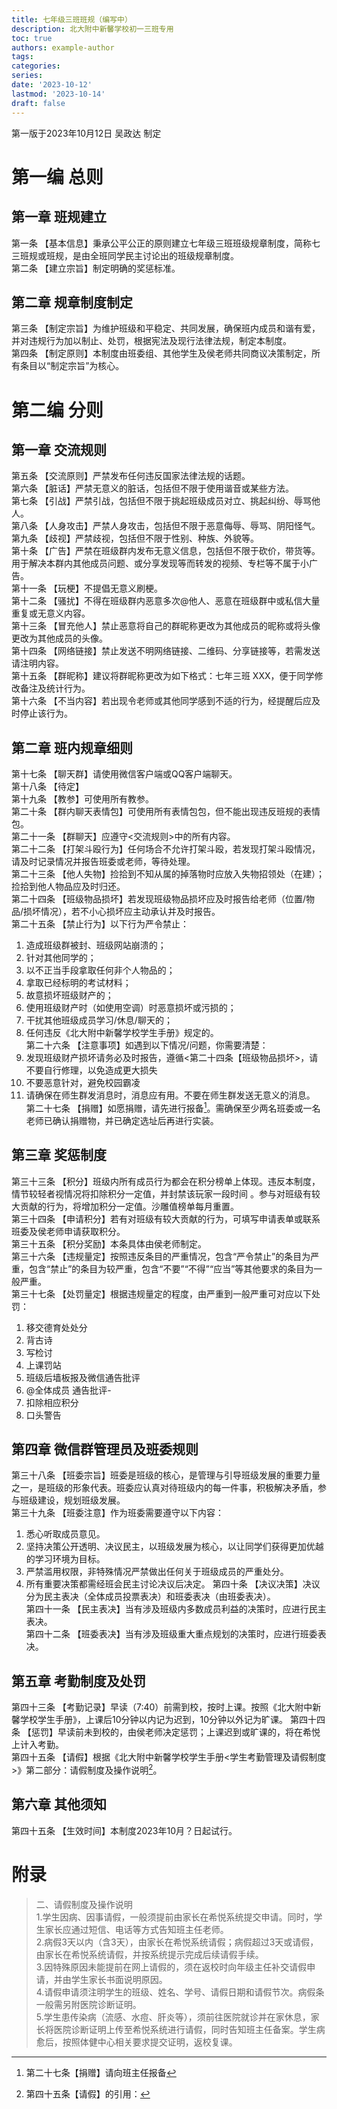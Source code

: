 ```yaml
---
title: 七年级三班班规（编写中）
description: 北大附中新馨学校初一三班专用
toc: true
authors: example-author
tags:
categories:
series:
date: '2023-10-12'
lastmod: '2023-10-14'
draft: false
---
```

第一版于2023年10月12日 吴政达 制定
# 第一编  总则
## 第一章  班规建立
第一条 【基本信息】秉承公平公正的原则建立七年级三班班级规章制度，简称七三班规或班规，是由全班同学民主讨论出的班级规章制度。  
第二条 【建立宗旨】制定明确的奖惩标准。  
## 第二章  规章制度制定
第三条 【制定宗旨】为维护班级和平稳定、共同发展，确保班内成员和谐有爱，并对违规行为加以制止、处罚，根据宪法及现行法律法规，制定本制度。  
第四条 【制定原则】本制度由班委组、其他学生及侯老师共同商议决策制定，所有条目以“制定宗旨”为核心。  
# 第二编  分则
## 第一章  交流规则
第五条 【交流原则】严禁发布任何违反国家法律法规的话题。  
第六条 【脏话】严禁无意义的脏话，包括但不限于使用谐音或某些方法。  
第七条 【引战】严禁引战，包括但不限于挑起班级成员对立、挑起纠纷、辱骂他人。  
第八条 【人身攻击】严禁人身攻击，包括但不限于恶意侮辱、辱骂、阴阳怪气。  
第九条 【歧视】严禁歧视，包括但不限于性别、种族、外貌等。  
第十条 【广告】严禁在班级群内发布无意义信息，包括但不限于砍价，带货等。用于解决本群内其他成员问题、或分享发现等而转发的视频、专栏等不属于小广告。  
第十一条 【玩梗】不提倡无意义刷梗。  
第十二条 【骚扰】不得在班级群内恶意多次@他人、恶意在班级群中或私信大量重复或无意义内容。  
第十三条 【冒充他人】禁止恶意将自己的群昵称更改为其他成员的昵称或将头像更改为其他成员的头像。  
第十四条 【网络链接】禁止发送不明网络链接、二维码、分享链接等，若需发送请注明内容。  
第十五条 【群昵称】建议将群昵称更改为如下格式：七年三班 XXX，便于同学修改备注及统计行为。  
第十六条 【不当内容】若出现令老师或其他同学感到不适的行为，经提醒后应及时停止该行为。  
## 第二章  班内规章细则
第十七条 【聊天群】请使用微信客户端或QQ客户端聊天。  
第十八条 【待定】  
第十九条 【教参】可使用所有教参。  
第二十条 【群内聊天表情包】可使用所有表情包包，但不能出现违反班规的表情包。  
第二十一条 【群聊天】应遵守<交流规则>中的所有内容。  
第二十二条 【打架斗殴行为】任何场合不允许打架斗殴，若发现打架斗殴情况，请及时记录情况并报告班委或老师，等待处理。  
第二十三条 【他人失物】捡拾到不知从属的掉落物时应放入失物招领处（在建）；捡拾到他人物品应及时归还。  
第二十四条 【班级物品损坏】若发现班级物品损坏应及时报告给老师（位置/物品/损坏情况），若不小心损坏应主动承认并及时报告。  
第二十五条 【禁止行为】以下行为严令禁止：  
1. 造成班级群被封、班级网站崩溃的；  
2. 针对其他同学的；  
3. 以不正当手段拿取任何非个人物品的；  
4. 拿取已经标明的考试材料；  
5. 故意损坏班级财产的；  
6. 使用班级财产时（如使用空调）时恶意损坏或污损的；  
7. 干扰其他班级成员学习/休息/聊天的；  
8. 任何违反《北大附中新馨学校学生手册》规定的。  
第二十六条 【注意事项】如遇到以下情况/问题，你需要清楚：  
1. 发现班级财产损坏请务必及时报告，遵循<第二十四条【班级物品损坏>，请不要自行修理，以免造成更大损失  
2. 不要恶意针对，避免校园霸凌  
3. 请确保在师生群发消息时，消息应有用。不要在师生群发送无意义的消息。  
第二十七条 【捐赠】如愿捐赠，请先进行报备[^1]。需确保至少两名班委或一名老师已确认捐赠物，并已确定选址后再进行实装。  
## 第三章  奖惩制度
第三十三条 【积分】班级内所有成员行为都会在积分榜单上体现。违反本制度，情节较轻者视情况将扣除积分一定值，并封禁该玩家一段时间 。参与对班级有较大贡献的行为，将增加积分一定值。沙雕值榜单每月重置。   
第三十四条 【申请积分】若有对班级有较大贡献的行为，可填写申请表单或联系班委及侯老师申请获取积分。  
第三十五条 【积分奖励】本条具体由侯老师制定。  
第三十六条 【违规量定】按照违反条目的严重情况，包含“严令禁止”的条目为严重，包含“禁止”的条目为较严重，包含“不要”“不得”“应当”等其他要求的条目为一般严重。  
第三十七条 【处罚量定】根据违规量定的程度，由严重到一般严重可对应以下处罚：  
1. 移交德育处处分
2. 背古诗
3. 写检讨
4. 上课罚站
5. 班级后墙板报及微信通告批评
6. @全体成员 通告批评-
7. 扣除相应积分
8. 口头警告
## 第四章  微信群管理员及班委规则
第三十八条 【班委宗旨】班委是班级的核心，是管理与引导班级发展的重要力量之一，是班级的形象代表。班委应认真对待班级内的每一件事，积极解决矛盾，参与班级建设，规划班级发展。  
第三十九条 【班委注意】作为班委需要遵守以下内容：  
1. 悉心听取成员意见。
2. 坚持决策公开透明、决议民主，以班级发展为核心，以让同学们获得更加优越的学习环境为目标。
3. 严禁滥用权限，非特殊情况严禁做出任何关于班级成员的严重处分。
4. 所有重要决策都需经班会民主讨论决议后决定。
第四十条 【决议决策】决议分为民主表决（全体成员投票表决）和班委表决（由班委表决）。  
第四十一条 【民主表决】当有涉及班级内多数成员利益的决策时，应进行民主表决。  
第四十二条 【班委表决】当有涉及班级重大重点规划的决策时，应进行班委表决。  
## 第五章 考勤制度及处罚
第四十三条 【考勤记录】早读（7:40）前需到校，按时上课。按照《北大附中新馨学校学生手册》，上课后10分钟以内记为迟到，10分钟以外记为旷课。 
第四十四条 【惩罚】早读前未到校的，由侯老师决定惩罚；上课迟到或旷课的，将在希悦上计入考勤。  
第四十五条 【请假】根据《北大附中新馨学校学生手册<学生考勤管理及请假制度>》第二部分：请假制度及操作说明[^2]。  
## 第六章  其他须知
第四十五条 【生效时间】本制度2023年10月？日起试行。  
# 附录
[^1]: 第二十七条【捐赠】请向班主任报备  
[^2]: 第四十五条【请假】的引用：  
> 二、请假制度及操作说明   
> 1.学生因病、因事请假，一般须提前由家长在希悦系统提交申请。同时，学生家长应通过短信、电话等方式告知班主任老师。   
> 2.病假3天以内（含3天），由家长在希悦系统请假；病假超过3天或请假，由家长在希悦系统请假，并按系统提示完成后续请假手续。   
> 3.因特殊原因未能提前在网上请假的，须在返校时向年级主任补交请假申请，并由学生家长书面说明原因。   
> 4.请假申请须注明学生的班级、姓名、学号、请假日期和请假节次。病假条一般需另附医院诊断证明。   
> 5.学生患传染病（流感、水痘、肝炎等），须前往医院就诊并在家休息，家长将医院诊断证明上传至希悦系统进行请假，同时告知班主任备案。学生病愈后，按照体健中心相关要求提交证明，返校复课。  
